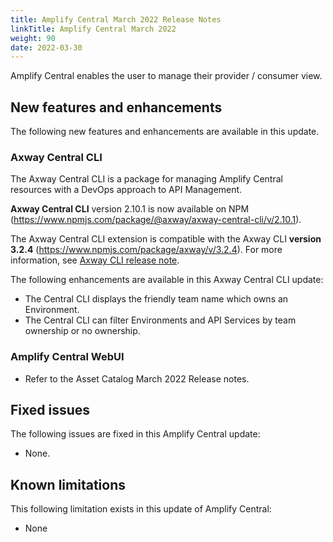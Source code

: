 ```yaml
---
title: Amplify Central March 2022 Release Notes
linkTitle: Amplify Central March 2022
weight: 90
date: 2022-03-30
---
```


Amplify Central enables the user to manage their provider / consumer view.

## New features and enhancements

The following new features and enhancements are available in this update.

### Axway Central CLI

The Axway Central CLI is a package for managing Amplify Central resources with a DevOps approach to API Management.

**Axway Central CLI** version 2.10.1 is now available on NPM (<https://www.npmjs.com/package/@axway/axway-central-cli/v/2.10.1>).

The Axway Central CLI extension is compatible with the Axway CLI **version 3.2.4** (<https://www.npmjs.com/package/axway/v/3.2.4>).
For more information, see [Axway CLI release note](https://docs.axway.com/bundle/axwaycli-open-docs/page/docs/release_notes/3_2_4_20220328_relnote/index.html).

The following enhancements are available in this Axway Central CLI update:

* The Central CLI displays the friendly team name which owns an Environment.
* The Central CLI can filter Environments and API Services by team ownership or no ownership. 

### Amplify Central WebUI

* Refer to the Asset Catalog March 2022 Release notes.

## Fixed issues

The following issues are fixed in this Amplify Central update:

* None.

## Known limitations

This following limitation exists in this update of Amplify Central:

* None
